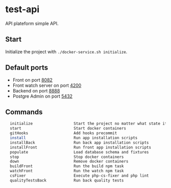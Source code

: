# test-api
API plateform simple API. 

## Start
Initialize the project with `./docker-service.sh initialize`.

## Default ports
* Front on port [8082](http://localhost:8082)
* Front watch server on port [4200](http://localhost:4200)
* Backend on port [8888](http://localhost:8888)
* Postgre Admin on port [5432](http://localhost:5432)

## Commands
```bash
  initialize                  Start the project no matter what state it is in
  start                       Start docker containers
  gitHooks                    Add hooks precommit
  install                     Run app installation scripts
  installBack                 Run back app installation scripts
  installFront                Run front app installation scripts
  populate                    Load database schema and fixtures
  stop                        Stop docker containers
  down                        Remove docker containers
  buildFront                  Run the build npm task
  watchFront                  Run the watch npm task
  csFixer                     Execute php-cs-fixer and php lint
  qualityTestsBack            Run back quality tests
```
